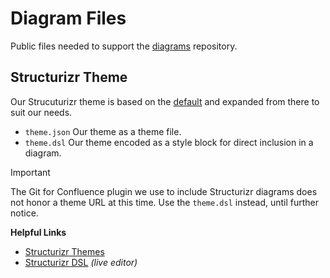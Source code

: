 # Diagram Files
Public files needed to support the [diagrams](https://github.com/EncircleInc/diagrams) repository.

## Structurizr Theme
Our Strucuturizr theme is based on the [default](https://github.com/structurizr/themes/blob/master/default/theme.json) 
and expanded from there to suit our needs.

- `theme.json` Our theme as a theme file.
- `theme.dsl` Our theme encoded as a style block for direct inclusion in a diagram.

> [!IMPORTANT]
> The Git for Confluence plugin we use to include Structurizr diagrams does not honor a
> theme URL at this time. Use the `theme.dsl` instead, until further notice. 

**Helpful Links**
- [Structurizr Themes](https://structurizr.com/help/themes)
- [Structurizr DSL](https://structurizr.com/dsl) _(live editor)_